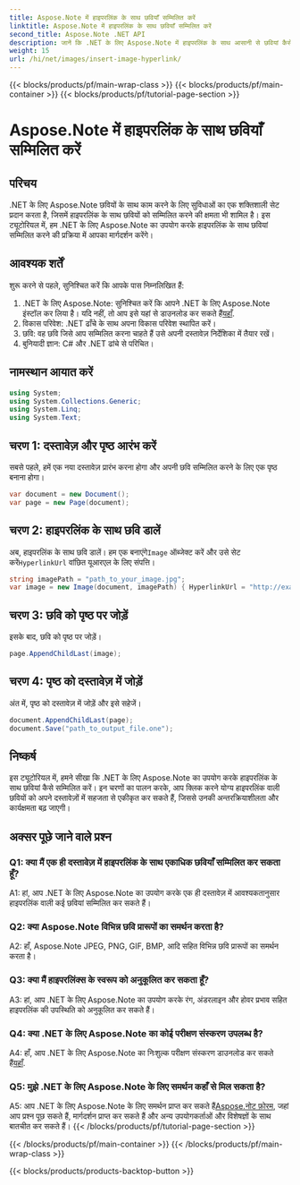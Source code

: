 ```yaml
---
title: Aspose.Note में हाइपरलिंक के साथ छवियाँ सम्मिलित करें
linktitle: Aspose.Note में हाइपरलिंक के साथ छवियाँ सम्मिलित करें
second_title: Aspose.Note .NET API
description: जानें कि .NET के लिए Aspose.Note में हाइपरलिंक के साथ आसानी से छवियां कैसे सम्मिलित करें। क्लिक करने योग्य छवियों के साथ दस्तावेज़ अन्तरक्रियाशीलता बढ़ाएँ।
weight: 15
url: /hi/net/images/insert-image-hyperlink/
---
```


{{< blocks/products/pf/main-wrap-class >}}
{{< blocks/products/pf/main-container >}}
{{< blocks/products/pf/tutorial-page-section >}}

# Aspose.Note में हाइपरलिंक के साथ छवियाँ सम्मिलित करें

## परिचय

.NET के लिए Aspose.Note छवियों के साथ काम करने के लिए सुविधाओं का एक शक्तिशाली सेट प्रदान करता है, जिसमें हाइपरलिंक के साथ छवियों को सम्मिलित करने की क्षमता भी शामिल है। इस ट्यूटोरियल में, हम .NET के लिए Aspose.Note का उपयोग करके हाइपरलिंक के साथ छवियां सम्मिलित करने की प्रक्रिया में आपका मार्गदर्शन करेंगे।

## आवश्यक शर्तें

शुरू करने से पहले, सुनिश्चित करें कि आपके पास निम्नलिखित हैं:

1.  .NET के लिए Aspose.Note: सुनिश्चित करें कि आपने .NET के लिए Aspose.Note इंस्टॉल कर लिया है। यदि नहीं, तो आप इसे यहां से डाउनलोड कर सकते हैं[यहाँ](https://releases.aspose.com/note/net/).
2. विकास परिवेश: .NET ढाँचे के साथ अपना विकास परिवेश स्थापित करें।
3. छवि: वह छवि जिसे आप सम्मिलित करना चाहते हैं उसे अपनी दस्तावेज़ निर्देशिका में तैयार रखें।
4. बुनियादी ज्ञान: C# और .NET ढांचे से परिचित।

## नामस्थान आयात करें

```csharp
using System;
using System.Collections.Generic;
using System.Linq;
using System.Text;
```

## चरण 1: दस्तावेज़ और पृष्ठ आरंभ करें

सबसे पहले, हमें एक नया दस्तावेज़ प्रारंभ करना होगा और अपनी छवि सम्मिलित करने के लिए एक पृष्ठ बनाना होगा।

```csharp
var document = new Document();
var page = new Page(document);
```

## चरण 2: हाइपरलिंक के साथ छवि डालें

अब, हाइपरलिंक के साथ छवि डालें। हम एक बनाएंगे`Image` ऑब्जेक्ट करें और उसे सेट करें`HyperlinkUrl` वांछित यूआरएल के लिए संपत्ति।

```csharp
string imagePath = "path_to_your_image.jpg";
var image = new Image(document, imagePath) { HyperlinkUrl = "http://example.com" };
```

## चरण 3: छवि को पृष्ठ पर जोड़ें

इसके बाद, छवि को पृष्ठ पर जोड़ें।

```csharp
page.AppendChildLast(image);
```

## चरण 4: पृष्ठ को दस्तावेज़ में जोड़ें

अंत में, पृष्ठ को दस्तावेज़ में जोड़ें और इसे सहेजें।

```csharp
document.AppendChildLast(page);
document.Save("path_to_output_file.one");
```

## निष्कर्ष

इस ट्यूटोरियल में, हमने सीखा कि .NET के लिए Aspose.Note का उपयोग करके हाइपरलिंक के साथ छवियां कैसे सम्मिलित करें। इन चरणों का पालन करके, आप क्लिक करने योग्य हाइपरलिंक वाली छवियों को अपने दस्तावेज़ों में सहजता से एकीकृत कर सकते हैं, जिससे उनकी अन्तरक्रियाशीलता और कार्यक्षमता बढ़ जाएगी।

## अक्सर पूछे जाने वाले प्रश्न

### Q1: क्या मैं एक ही दस्तावेज़ में हाइपरलिंक के साथ एकाधिक छवियाँ सम्मिलित कर सकता हूँ?

A1: हां, आप .NET के लिए Aspose.Note का उपयोग करके एक ही दस्तावेज़ में आवश्यकतानुसार हाइपरलिंक वाली कई छवियां सम्मिलित कर सकते हैं।

### Q2: क्या Aspose.Note विभिन्न छवि प्रारूपों का समर्थन करता है?

A2: हाँ, Aspose.Note JPEG, PNG, GIF, BMP, आदि सहित विभिन्न छवि प्रारूपों का समर्थन करता है।

### Q3: क्या मैं हाइपरलिंक्स के स्वरूप को अनुकूलित कर सकता हूँ?

A3: हां, आप .NET के लिए Aspose.Note का उपयोग करके रंग, अंडरलाइन और होवर प्रभाव सहित हाइपरलिंक की उपस्थिति को अनुकूलित कर सकते हैं।

### Q4: क्या .NET के लिए Aspose.Note का कोई परीक्षण संस्करण उपलब्ध है?

 A4: हाँ, आप .NET के लिए Aspose.Note का निःशुल्क परीक्षण संस्करण डाउनलोड कर सकते हैं[यहाँ](https://releases.aspose.com/).

### Q5: मुझे .NET के लिए Aspose.Note के लिए समर्थन कहाँ से मिल सकता है?

 A5: आप .NET के लिए Aspose.Note के लिए समर्थन प्राप्त कर सकते हैं[Aspose.नोट फ़ोरम](https://forum.aspose.com/c/note/28), जहां आप प्रश्न पूछ सकते हैं, मार्गदर्शन प्राप्त कर सकते हैं और अन्य उपयोगकर्ताओं और विशेषज्ञों के साथ बातचीत कर सकते हैं।
{{< /blocks/products/pf/tutorial-page-section >}}

{{< /blocks/products/pf/main-container >}}
{{< /blocks/products/pf/main-wrap-class >}}

{{< blocks/products/products-backtop-button >}}
